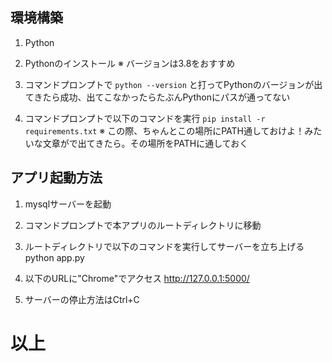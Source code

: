 ## 環境構築

1. Python

1. Pythonのインストール
    ※ バージョンは3.8をおすすめ
        
1. コマンドプロンプトで `python --version` と打ってPythonのバージョンが出てきたら成功、出てこなかったらたぶんPythonにパスが通ってない

1. コマンドプロンプトで以下のコマンドを実行
    `pip install -r requirements.txt`
    ※ この際、ちゃんとこの場所にPATH通しておけよ！みたいな文章がで出てきたら。その場所をPATHに通しておく
        
 


## アプリ起動方法

1. mysqlサーバーを起動

1. コマンドプロンプトで本アプリのルートディレクトリに移動

1. ルートディレクトリで以下のコマンドを実行してサーバーを立ち上げる
        python app.py

1. 以下のURLに"Chrome"でアクセス
        http://127.0.0.1:5000/

1. サーバーの停止方法はCtrl+C
    

# 以上
